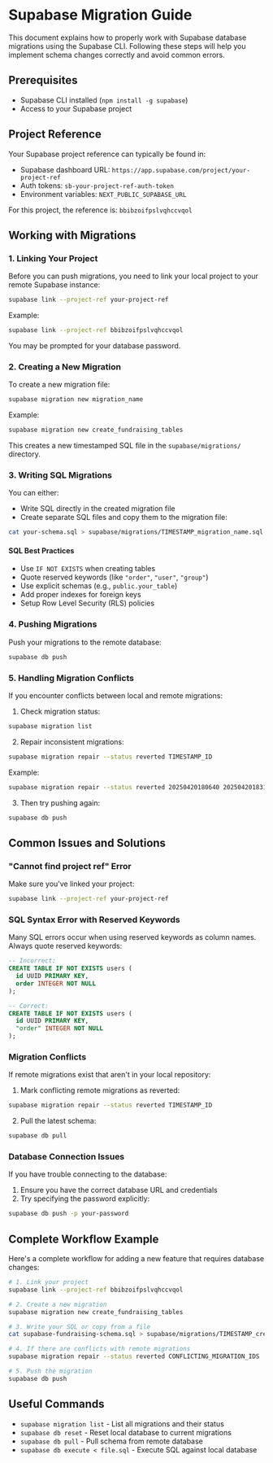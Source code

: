 # Supabase Migration Guide

This document explains how to properly work with Supabase database migrations using the Supabase CLI. Following these steps will help you implement schema changes correctly and avoid common errors.

## Prerequisites

- Supabase CLI installed (`npm install -g supabase`)
- Access to your Supabase project

## Project Reference

Your Supabase project reference can typically be found in:
- Supabase dashboard URL: `https://app.supabase.com/project/your-project-ref`
- Auth tokens: `sb-your-project-ref-auth-token`
- Environment variables: `NEXT_PUBLIC_SUPABASE_URL`

For this project, the reference is: `bbibzoifpslvqhccvqol`

## Working with Migrations

### 1. Linking Your Project

Before you can push migrations, you need to link your local project to your remote Supabase instance:

```bash
supabase link --project-ref your-project-ref
```

Example:
```bash
supabase link --project-ref bbibzoifpslvqhccvqol
```

You may be prompted for your database password.

### 2. Creating a New Migration

To create a new migration file:

```bash
supabase migration new migration_name
```

Example:
```bash
supabase migration new create_fundraising_tables
```

This creates a new timestamped SQL file in the `supabase/migrations/` directory.

### 3. Writing SQL Migrations

You can either:
- Write SQL directly in the created migration file
- Create separate SQL files and copy them to the migration file:

```bash
cat your-schema.sql > supabase/migrations/TIMESTAMP_migration_name.sql
```

#### SQL Best Practices

- Use `IF NOT EXISTS` when creating tables
- Quote reserved keywords (like `"order"`, `"user"`, `"group"`)
- Use explicit schemas (e.g., `public.your_table`)
- Add proper indexes for foreign keys
- Setup Row Level Security (RLS) policies

### 4. Pushing Migrations

Push your migrations to the remote database:

```bash
supabase db push
```

### 5. Handling Migration Conflicts

If you encounter conflicts between local and remote migrations:

1. Check migration status:
```bash
supabase migration list
```

2. Repair inconsistent migrations:
```bash
supabase migration repair --status reverted TIMESTAMP_ID
```

Example:
```bash
supabase migration repair --status reverted 20250420180640 20250420183148 20250420190000
```

3. Then try pushing again:
```bash
supabase db push
```

## Common Issues and Solutions

### "Cannot find project ref" Error

Make sure you've linked your project:
```bash
supabase link --project-ref your-project-ref
```

### SQL Syntax Error with Reserved Keywords

Many SQL errors occur when using reserved keywords as column names. Always quote reserved keywords:

```sql
-- Incorrect:
CREATE TABLE IF NOT EXISTS users (
  id UUID PRIMARY KEY,
  order INTEGER NOT NULL
);

-- Correct:
CREATE TABLE IF NOT EXISTS users (
  id UUID PRIMARY KEY,
  "order" INTEGER NOT NULL
);
```

### Migration Conflicts

If remote migrations exist that aren't in your local repository:

1. Mark conflicting remote migrations as reverted:
```bash
supabase migration repair --status reverted TIMESTAMP_ID
```

2. Pull the latest schema:
```bash
supabase db pull
```

### Database Connection Issues

If you have trouble connecting to the database:

1. Ensure you have the correct database URL and credentials
2. Try specifying the password explicitly:
```bash
supabase db push -p your-password
```

## Complete Workflow Example

Here's a complete workflow for adding a new feature that requires database changes:

```bash
# 1. Link your project
supabase link --project-ref bbibzoifpslvqhccvqol

# 2. Create a new migration
supabase migration new create_fundraising_tables

# 3. Write your SQL or copy from a file
cat supabase-fundraising-schema.sql > supabase/migrations/TIMESTAMP_create_fundraising_tables.sql

# 4. If there are conflicts with remote migrations
supabase migration repair --status reverted CONFLICTING_MIGRATION_IDS

# 5. Push the migration
supabase db push
```

## Useful Commands

- `supabase migration list` - List all migrations and their status
- `supabase db reset` - Reset local database to current migrations
- `supabase db pull` - Pull schema from remote database
- `supabase db execute < file.sql` - Execute SQL against local database 